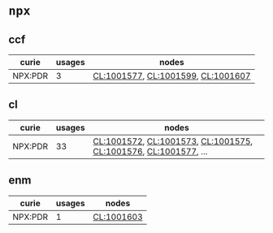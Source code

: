 # `npx`

## ccf

| curie   |   usages | nodes                                                                                                                                                                     |
|---------|----------|---------------------------------------------------------------------------------------------------------------------------------------------------------------------------|
| NPX:PDR |        3 | [CL:1001577](http://purl.obolibrary.org/obo/CL_1001577), [CL:1001599](http://purl.obolibrary.org/obo/CL_1001599), [CL:1001607](http://purl.obolibrary.org/obo/CL_1001607) |

## cl

| curie   |   usages | nodes                                                                                                                                                                                                                                                                                            |
|---------|----------|--------------------------------------------------------------------------------------------------------------------------------------------------------------------------------------------------------------------------------------------------------------------------------------------------|
| NPX:PDR |       33 | [CL:1001572](http://purl.obolibrary.org/obo/CL_1001572), [CL:1001573](http://purl.obolibrary.org/obo/CL_1001573), [CL:1001575](http://purl.obolibrary.org/obo/CL_1001575), [CL:1001576](http://purl.obolibrary.org/obo/CL_1001576), [CL:1001577](http://purl.obolibrary.org/obo/CL_1001577), ... |

## enm

| curie   |   usages | nodes                                                   |
|---------|----------|---------------------------------------------------------|
| NPX:PDR |        1 | [CL:1001603](http://purl.obolibrary.org/obo/CL_1001603) |

